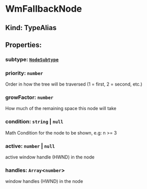 # **WmFallbackNode**

## **Kind: TypeAlias**

## **Properties**:

### subtype: [`NodeSubtype`](./NodeSubtype)

### priority: `number`

Order in how the tree will be traversed (1 = first, 2 = second, etc.)

### growFactor: `number`

How much of the remaining space this node will take

### condition: `string` | `null`

Math Condition for the node to be shown, e.g: n >= 3

### active: `number` | `null`

active window handle (HWND) in the node

### handles: `Array`<`number`>

window handles (HWND) in the node
